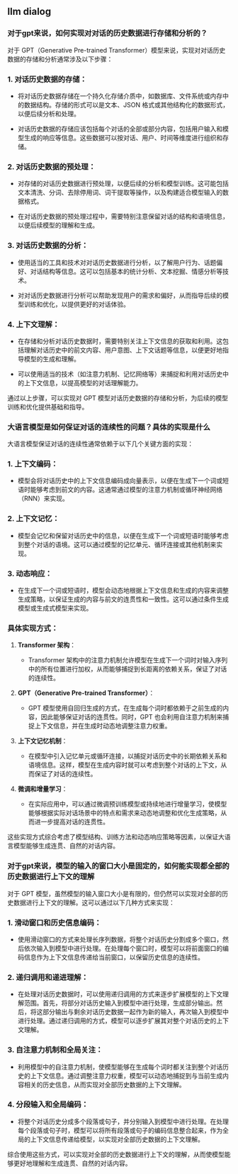 ## llm dialog


### 对于gpt来说，如何实现对对话的历史数据进行存储和分析的？

对于 GPT（Generative Pre-trained Transformer）模型来说，实现对对话历史数据的存储和分析通常涉及以下步骤：

### 1. 对话历史数据的存储：

- 将对话历史数据存储在一个持久化存储介质中，如数据库、文件系统或内存中的数据结构。存储的形式可以是文本、JSON 格式或其他结构化的数据形式，以便后续分析和处理。

- 对话历史数据的存储应该包括每个对话的全部或部分内容，包括用户输入和模型生成的响应等信息。这些数据可以按对话、用户、时间等维度进行组织和存储。

### 2. 对话历史数据的预处理：

- 对存储的对话历史数据进行预处理，以便后续的分析和模型训练。这可能包括文本清洗、分词、去除停用词、词干提取等操作，以及构建适合模型输入的数据格式。

- 在对话历史数据的预处理过程中，需要特别注意保留对话的结构和语境信息，以便后续模型的理解和生成。

### 3. 对话历史数据的分析：

- 使用适当的工具和技术对对话历史数据进行分析，以了解用户行为、话题偏好、对话结构等信息。这可以包括基本的统计分析、文本挖掘、情感分析等技术。

- 对对话历史数据进行分析可以帮助发现用户的需求和偏好，从而指导后续的模型训练和优化，以提供更好的对话体验。

### 4. 上下文理解：

- 在存储和分析对话历史数据时，需要特别关注上下文信息的获取和利用。这包括理解对话历史中的前文内容、用户意图、上下文话题等信息，以便更好地指导模型的生成和理解。

- 可以使用适当的技术（如注意力机制、记忆网络等）来捕捉和利用对话历史中的上下文信息，以提高模型的对话理解能力。

通过以上步骤，可以实现对 GPT 模型对话历史数据的存储和分析，为后续的模型训练和优化提供基础和指导。


### 大语言模型是如何保证对话的连续性的问题？具体的实现是什么

大语言模型保证对话的连续性通常依赖于以下几个关键方面的实现：

### 1. 上下文编码：

- 模型会将对话历史中的上下文信息编码成向量表示，以便在生成下一个词或短语时能够考虑到前文的内容。这通常通过模型的注意力机制或循环神经网络（RNN）来实现。

### 2. 上下文记忆：

- 模型会记忆和保留对话历史中的信息，以便在生成下一个词或短语时能够考虑到整个对话的语境。这可以通过模型的记忆单元、循环连接或其他机制来实现。

### 3. 动态响应：

- 在生成下一个词或短语时，模型会动态地根据上下文信息和生成的内容来调整生成策略，以保证生成的内容与前文的连贯性和一致性。这可以通过条件生成模型或生成式模型来实现。

### 具体实现方式：

1. **Transformer 架构**：
   - Transformer 架构中的注意力机制允许模型在生成下一个词时对输入序列中的所有位置进行加权，从而能够捕捉到长距离的依赖关系，保证了对话的连续性。

2. **GPT（Generative Pre-trained Transformer）**：
   - GPT 模型使用自回归生成的方式，在生成每个词时都依赖于之前生成的内容，因此能够保证对话的连贯性。同时，GPT 也会利用自注意力机制来捕捉上下文信息，并在生成时动态地调整注意力权重。

3. **上下文记忆机制**：
   - 在模型中引入记忆单元或循环连接，以捕捉对话历史中的长期依赖关系和语境信息。这样，模型在生成内容时就可以考虑到整个对话的上下文，从而保证了对话的连续性。

4. **微调和增量学习**：
   - 在实际应用中，可以通过微调预训练模型或持续地进行增量学习，使模型能够根据实际对话场景中的特点和需求来动态地调整和优化生成策略，从而进一步提高对话的连贯性。

这些实现方式综合考虑了模型结构、训练方法和动态响应策略等因素，以保证大语言模型能够生成连贯、自然的对话内容。


### 对于gpt来说，模型的输入的窗口大小是固定的，如何能实现都全部的历史数据进行上下文的理解

对于 GPT 模型，虽然模型的输入窗口大小是有限的，但仍然可以实现对全部的历史数据进行上下文的理解。这可以通过以下几种方式来实现：

### 1. 滑动窗口和历史信息编码：

- 使用滑动窗口的方式来处理长序列数据，将整个对话历史分割成多个窗口，然后依次输入到模型中进行处理。在处理每个窗口时，模型可以将前面窗口的编码信息作为上下文信息传递给当前窗口，以保留历史信息的连续性。

### 2. 递归调用和递进理解：

- 在处理对话历史数据时，可以使用递归调用的方式来逐步扩展模型的上下文理解范围。首先，将部分对话历史输入到模型中进行处理，生成部分输出。然后，将这部分输出与剩余对话历史数据一起作为新的输入，再次输入到模型中进行处理。通过递归调用的方式，模型可以逐步扩展其对整个对话历史的上下文理解。

### 3. 自注意力机制和全局关注：

- 利用模型中的自注意力机制，使模型能够在生成每个词时都关注到整个对话历史的上下文信息。通过调整注意力权重，模型可以动态地捕捉到与当前生成内容相关的历史信息，从而实现对全部历史数据的上下文理解。

### 4. 分段输入和全局编码：

- 将整个对话历史分成多个段落或句子，并分别输入到模型中进行处理。在处理每个段落或句子时，模型可以将所有段落或句子的编码信息整合起来，作为全局的上下文信息传递给模型，以实现对全部历史数据的上下文理解。

综合使用这些方式，可以实现对全部的历史数据进行上下文的理解，从而使模型能够更好地理解和生成连贯、自然的对话内容。